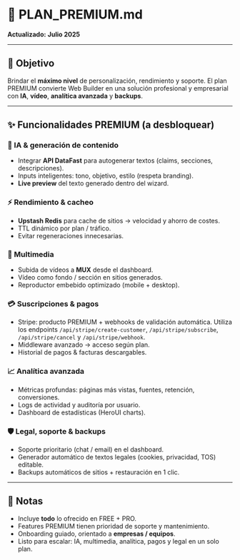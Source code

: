 # 👑 PLAN_PREMIUM.md

**Actualizado:** **Julio 2025**

---

## 🎯 Objetivo

Brindar el **máximo nivel** de personalización, rendimiento y soporte. El plan PREMIUM convierte Web Builder en una solución profesional y empresarial con **IA**, **vídeo**, **analítica avanzada** y **backups**.

---

## ✨ Funcionalidades PREMIUM (a desbloquear)

### 🤖 IA & generación de contenido

- Integrar **API DataFast** para autogenerar textos (claims, secciones, descripciones).
- Inputs inteligentes: tono, objetivo, estilo (respeta branding).
- **Live preview** del texto generado dentro del wizard.

### ⚡ Rendimiento & cacheo

- **Upstash Redis** para cache de sitios → velocidad y ahorro de costes.
- TTL dinámico por plan / tráfico.
- Evitar regeneraciones innecesarias.

### 🎥 Multimedia

- Subida de vídeos a **MUX** desde el dashboard.
- Vídeo como fondo / sección en sitios generados.
- Reproductor embebido optimizado (mobile + desktop).

### 💳 Suscripciones & pagos

 - Stripe: producto PREMIUM + webhooks de validación automática.
   Utiliza los endpoints `/api/stripe/create-customer`, `/api/stripe/subscribe`,
   `/api/stripe/cancel` y `/api/stripe/webhook`.
- Middleware avanzado → acceso según plan.
- Historial de pagos & facturas descargables.

### 📈 Analítica avanzada

- Métricas profundas: páginas más vistas, fuentes, retención, conversiones.
- Logs de actividad y auditoría por usuario.
- Dashboard de estadísticas (HeroUI charts).

### 🛡️ Legal, soporte & backups

- Soporte prioritario (chat / email) en el dashboard.
- Generador automático de textos legales (cookies, privacidad, TOS) editable.
- Backups automáticos de sitios + restauración en 1 clic.

---

## 📝 Notas

- Incluye **todo** lo ofrecido en FREE + PRO.
- Features PREMIUM tienen prioridad de soporte y mantenimiento.
- Onboarding guiado, orientado a **empresas / equipos**.
- Listo para escalar: IA, multimedia, analítica, pagos y legal en un solo plan.

